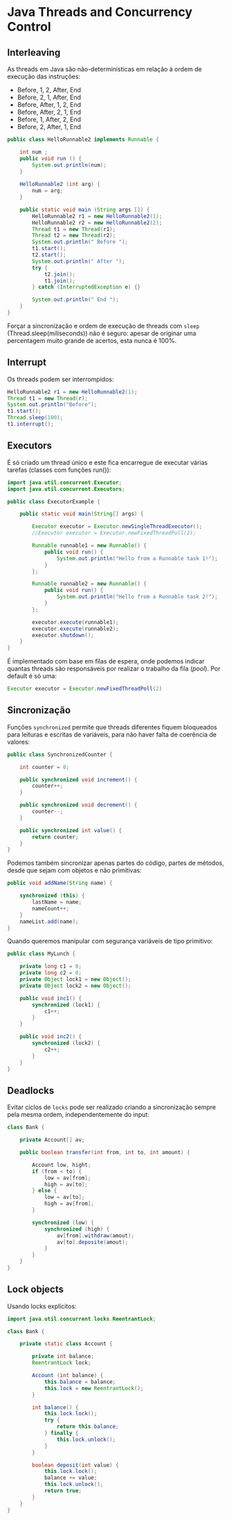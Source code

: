 # Java Threads and Concurrency Control

## Interleaving

As threads em Java são não-determinísticas em relação à ordem de execução das instruções:

- Before, 1, 2, After, End
- Before, 2, 1, After, End
- Before, After, 1, 2, End
- Before, After, 2, 1, End
- Before, 1, After, 2, End
- Before, 2, After, 1, End

```java
public class HelloRunnable2 implements Runnable {

    int num ;
    public void run () { 
        System.out.println(num); 
    }
    
    HelloRunnable2 (int arg) { 
        num = arg; 
    }

    public static void main (String args []) {
        HelloRunnable2 r1 = new HelloRunnable2(1);
        HelloRunnable2 r2 = new HelloRunnable2(2);
        Thread t1 = new Thread(r1); 
        Thread t2 = new Thread(r2);
        System.out.println(" Before ");
        t1.start(); 
        t2.start();
        System.out.println(" After ");
        try { 
            t2.join();
            t1.join(); 
        } catch (InterruptedException e) {}

        System.out.println(" End ");
    }
}
```

Forçar a sincronização e ordem de execução de threads com `sleep` (Thread.sleep(miliseconds)) não é seguro: apesar de originar uma percentagem muito grande de acertos, esta nunca é 100%.


## Interrupt

Os threads podem ser interrompidos:

```java
HelloRunnable2 r1 = new HelloRunnable2(1);
Thread t1 = new Thread(r);
System.out.println("Before");
t1.start();
Thread.sleep(100); 
t1.interrupt();
```

## Executors

É só criado um thread único e este fica encarregue de executar várias tarefas (classes com funções run()):

```java
import java.util.concurrent.Executor;
import java.util.concurrent.Executors;

public class ExecutorExample {

    public static void main(String[] args) {

        Executor executor = Executor.newSingleThreadExecutor();
        //Executor executor = Executor.newFixedThreadPoll(2);

        Runnable runnable1 = new Runnable() {
            public void run() {
                System.out.println("Hello from a Runnable task 1!");
            }
        };

        Runnable runnable2 = new Runnable() {
            public void run() {
                System.out.println("Hello from a Runnable task 2!");
            }
        };

        executor.execute(runnable1);
        executor.execute(runnable2);
        executor.shutdown();
    }
}
```

É implementado com base em filas de espera, onde podemos indicar quantas threads são responsáveis por realizar o trabalho da fila (*pool*). Por default é só uma:

```java
Executor executor = Executor.newFixedThreadPoll(2)
```

## Sincronização

Funções `synchronized` permite que threads diferentes fiquem bloqueados para leituras e escritas de variáveis, para não haver falta de coerência de valores:

```java
public class SynchronizedCounter {

    int counter = 0;

    public synchronized void increment() {
        counter++;
    }

    public synchronized void decrement() {
        counter--;
    }

    public synchronized int value() {
        return counter;
    }
}
```

Podemos também sincronizar apenas partes do código, partes de métodos, desde que sejam com objetos e não primitivas:

```java
public void addName(String name) {

    synchronized (this) {
        lastName = name;
        nameCount++;
    }
    nameList.add(name);
}
```

Quando queremos manipular com segurança variáveis de tipo primitivo:

```java
public class MyLunch {

    private long c1 = 0;
    private long c2 = 0;
    private Object lock1 = new Object();
    private Object lock2 = new Object();

    public void inc1() {
        synchronized (lock1) {
            c1++;
        }
    }

    public void inc2() {
        synchronized (lock2) {
            c2++;
        }
    }
}
```

## Deadlocks

Evitar ciclos de `locks` pode ser realizado criando a sincronização sempre pela mesma ordem, independentemente do input:

```java
class Bank {

    private Account[] av;

    public boolean transfer(int from, int to, int amount) {

        Account low, hight;
        if (from < to) {
            low = av[from];
            high = av[to];
        } else {
            low = av[to];
            high = av[from];
        }

        synchronized (low) {
            synchronized (high) {
                av[from].withdraw(amout);
                av[to].deposite(amout);
            }
        }
    }
}
```

## Lock objects

Usando locks explícitos:

```java
import java.util.concurrent.locks.ReentrantLock;

class Bank {

    private static class Account {

        private int balance;
        ReentrantLock lock;

        Account (int balance) {
            this.balance = balance;
            this.lock = new ReentrantLock();
        }

        int balance() {
            this.lock.lock();
            try {
                return this.balance;
            } finally {
                this.lock.unlock();
            }
        }

        boolean deposit(int value) {
            this.lock.lock();
            balance += value;
            this.lock.unlock();
            return true;
        }
    }
}
```

<TODO>